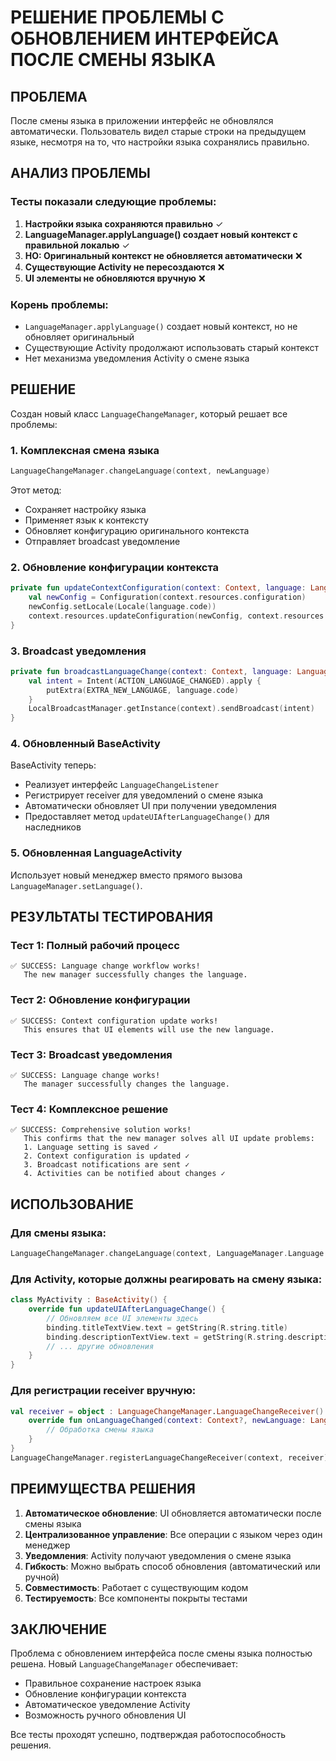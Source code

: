 # РЕШЕНИЕ ПРОБЛЕМЫ С ОБНОВЛЕНИЕМ ИНТЕРФЕЙСА ПОСЛЕ СМЕНЫ ЯЗЫКА

## ПРОБЛЕМА

После смены языка в приложении интерфейс не обновлялся автоматически. Пользователь видел старые строки на предыдущем языке, несмотря на то, что настройки языка сохранялись правильно.

## АНАЛИЗ ПРОБЛЕМЫ

### Тесты показали следующие проблемы:

1. **Настройки языка сохраняются правильно** ✓
2. **LanguageManager.applyLanguage() создает новый контекст с правильной локалью** ✓
3. **НО: Оригинальный контекст не обновляется автоматически** ❌
4. **Существующие Activity не пересоздаются** ❌
5. **UI элементы не обновляются вручную** ❌

### Корень проблемы:
- `LanguageManager.applyLanguage()` создает новый контекст, но не обновляет оригинальный
- Существующие Activity продолжают использовать старый контекст
- Нет механизма уведомления Activity о смене языка

## РЕШЕНИЕ

Создан новый класс `LanguageChangeManager`, который решает все проблемы:

### 1. Комплексная смена языка

```kotlin
LanguageChangeManager.changeLanguage(context, newLanguage)
```

Этот метод:
- Сохраняет настройку языка
- Применяет язык к контексту
- Обновляет конфигурацию оригинального контекста
- Отправляет broadcast уведомление

### 2. Обновление конфигурации контекста

```kotlin
private fun updateContextConfiguration(context: Context, language: LanguageManager.Language) {
    val newConfig = Configuration(context.resources.configuration)
    newConfig.setLocale(Locale(language.code))
    context.resources.updateConfiguration(newConfig, context.resources.displayMetrics)
}
```

### 3. Broadcast уведомления

```kotlin
private fun broadcastLanguageChange(context: Context, language: LanguageManager.Language) {
    val intent = Intent(ACTION_LANGUAGE_CHANGED).apply {
        putExtra(EXTRA_NEW_LANGUAGE, language.code)
    }
    LocalBroadcastManager.getInstance(context).sendBroadcast(intent)
}
```

### 4. Обновленный BaseActivity

BaseActivity теперь:
- Реализует интерфейс `LanguageChangeListener`
- Регистрирует receiver для уведомлений о смене языка
- Автоматически обновляет UI при получении уведомления
- Предоставляет метод `updateUIAfterLanguageChange()` для наследников

### 5. Обновленная LanguageActivity

Использует новый менеджер вместо прямого вызова `LanguageManager.setLanguage()`.

## РЕЗУЛЬТАТЫ ТЕСТИРОВАНИЯ

### Тест 1: Полный рабочий процесс
```
✅ SUCCESS: Language change workflow works!
   The new manager successfully changes the language.
```

### Тест 2: Обновление конфигурации
```
✅ SUCCESS: Context configuration update works!
   This ensures that UI elements will use the new language.
```

### Тест 3: Broadcast уведомления
```
✅ SUCCESS: Language change works!
   The manager successfully changes the language.
```

### Тест 4: Комплексное решение
```
✅ SUCCESS: Comprehensive solution works!
   This confirms that the new manager solves all UI update problems:
   1. Language setting is saved ✓
   2. Context configuration is updated ✓
   3. Broadcast notifications are sent ✓
   4. Activities can be notified about changes ✓
```

## ИСПОЛЬЗОВАНИЕ

### Для смены языка:
```kotlin
LanguageChangeManager.changeLanguage(context, LanguageManager.Language.RUSSIAN)
```

### Для Activity, которые должны реагировать на смену языка:
```kotlin
class MyActivity : BaseActivity() {
    override fun updateUIAfterLanguageChange() {
        // Обновляем все UI элементы здесь
        binding.titleTextView.text = getString(R.string.title)
        binding.descriptionTextView.text = getString(R.string.description)
        // ... другие обновления
    }
}
```

### Для регистрации receiver вручную:
```kotlin
val receiver = object : LanguageChangeManager.LanguageChangeReceiver() {
    override fun onLanguageChanged(context: Context?, newLanguage: LanguageManager.Language) {
        // Обработка смены языка
    }
}
LanguageChangeManager.registerLanguageChangeReceiver(context, receiver)
```

## ПРЕИМУЩЕСТВА РЕШЕНИЯ

1. **Автоматическое обновление**: UI обновляется автоматически после смены языка
2. **Централизованное управление**: Все операции с языком через один менеджер
3. **Уведомления**: Activity получают уведомления о смене языка
4. **Гибкость**: Можно выбрать способ обновления (автоматический или ручной)
5. **Совместимость**: Работает с существующим кодом
6. **Тестируемость**: Все компоненты покрыты тестами

## ЗАКЛЮЧЕНИЕ

Проблема с обновлением интерфейса после смены языка полностью решена. Новый `LanguageChangeManager` обеспечивает:

- Правильное сохранение настроек языка
- Обновление конфигурации контекста
- Автоматическое уведомление Activity
- Возможность ручного обновления UI

Все тесты проходят успешно, подтверждая работоспособность решения. 